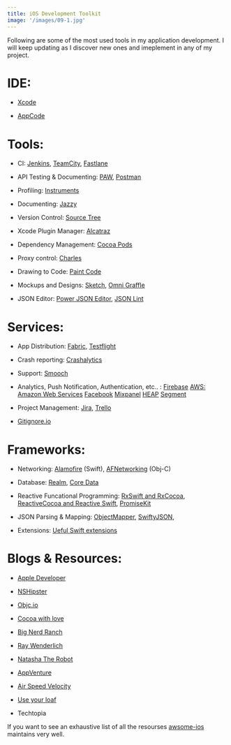 ```yaml
---
title: iOS Development Toolkit
image: '/images/09-1.jpg'
---
```


Following are some of the most used tools in my application development. I will keep updating as I discover new ones and imeplement in any of my project.

IDE:
====

-   [Xcode](https://developer.apple.com/xcode/)

-   [AppCode](https://www.jetbrains.com/objc/special/appcode/appcode.html?&gclid=Cj0KEQjw0MW9BRDxtYTn2_S699MBEiQAw33y4-a10FZimuF79_tli4FQxMFyfPy24V54VCpQtCo1-10aAtZs8P8HAQ&gclsrc=aw.ds.ds&dclid=CN7l8JL4w84CFZZENwod75oN9A)

Tools:
======

-   CI: [Jenkins](https://jenkins.io/),
    [TeamCity](https://www.jetbrains.com/teamcity/),
    [Fastlane](https://fastlane.tools/)

-   API Testing & Documenting: [PAW](https://paw.cloud/),
    [Postman](https://chrome.google.com/webstore/detail/postman/fhbjgbiflinjbdggehcddcbncdddomop)

-   Profiling:
    [Instruments](https://developer.apple.com/library/tvos/documentation/DeveloperTools/Conceptual/InstrumentsUserGuide/)

-   Documenting: [Jazzy](https://github.com/realm/jazzy)

-   Version Control: [Source Tree](https://www.sourcetreeapp.com/)

-   Xcode Plugin Manager: [Alcatraz](http://alcatraz.io/)

-   Dependency Management: [Cocoa Pods](https://cocoapods.org/)

-   Proxy control: [Charles](https://www.charlesproxy.com/)

-   Drawing to Code: [Paint Code](https://www.paintcodeapp.com/)

-   Mockups and Designs: [Sketch](https://www.sketchapp.com/), [Omni
    Graffle](https://www.omnigroup.com/omnigraffle)

-   JSON Editor: [Power JSON
    Editor](https://tickplant.com/powerjsoneditor/), [JSON
    Lint](http://jsonlint.com/)

Services:
==========

-   App Distribution: [Fabric](https://get.fabric.io/),
    [Testflight](https://developer.apple.com/testflight/)

-   Crash reporting: [Crashalytics](https://try.crashlytics.com/)

-   Support: [Smooch](https://smooch.io/)

-   Analytics, Push Notification, Authentication, etc.. :
    [Firebase](https://firebase.google.com/features/)
    [AWS: Amazon Web Services](https://aws.amazon.com/)
    [Facebook](https://analytics.facebook.com/)
    [Mixpanel](https://mixpanel.com/?from=adwords_mobile&gclid=Cj0KEQjw0MW9BRDxtYTn2_S699MBEiQAw33y45tl_fNp2ZkthVvwBYjHwqEEr3jAidupblqM4HlYBLcaAkBy8P8HAQ)
    [HEAP](https://heapanalytics.com/)
    [Segment](https://segment.com/)

-   Project Management:
    [Jira](https://www.atlassian.com/software/jira?_mid=e635c4b9e83565ffdffb03ce62ea9de9&aceid=&adposition=1t1&adgroup=9124126102&campaign=189395542&creative=102960103582&device=c&keyword=jira&matchtype=e&network=g&placement=&gclid=Cj0KEQjw0MW9BRDxtYTn2_S699MBEiQAw33y42Yddacwu3oaeFzfIcPO6XQsI-JqUGRxQOo1uxeARJgaAtDf8P8HAQ),
    [Trello](https://trello.com/)

-   [Gitignore.io](https://www.gitignore.io/)

Frameworks:
============

-   Networking: [Alamofire](https://github.com/Alamofire/Alamofire)
    (Swift),
    [AFNetworking](https://github.com/AFNetworking/AFNetworking) (Obj-C)

-   Database: [Realm](https://realm.io), [Core
    Data](https://developer.apple.com/library/watchos/documentation/Cocoa/Conceptual/CoreData/index.html)

-   Reactive Funcational Programming: [RxSwift and RxCocoa](http://reactivex.io/), [ReactiveCocoa and Reactive Swift](https://github.com/ReactiveCocoa/ReactiveSwift), [PromiseKit](http://promisekit.org/)

-   JSON Parsing & Mapping: [ObjectMapper](https://github.com/Hearst-DD/ObjectMapper), [SwiftyJSON](https://github.com/SwiftyJSON/SwiftyJSON), 

-   Extensions: [Ueful Swift extensions](https://github.com/iAugux/Swift-Extensions)

Blogs & Resources:
===================

-   [Apple Developer](https://developer.apple.com/develop/)

-   [NSHipster](http://nshipster.com/)

-   [Objc.io](https://www.objc.io/)

-   [Cocoa with love](http://www.cocoawithlove.com/)

-   [Big Nerd Ranch](https://www.bignerdranch.com/blog/)

-   [Ray Wenderlich](https://www.raywenderlich.com/)

-   [Natasha The Robot](https://www.natashatherobot.com/)

-   [AppVenture](https://appventure.me/)

-   [Air Speed Velocity](https://airspeedvelocity.net/)

-   [Use your loaf](http://useyourloaf.com/)

-   Techtopia

If you want to see an exhaustive list of all the resourses [awsome-ios](https://github.com/vsouza/awesome-ios) maintains very well. 
